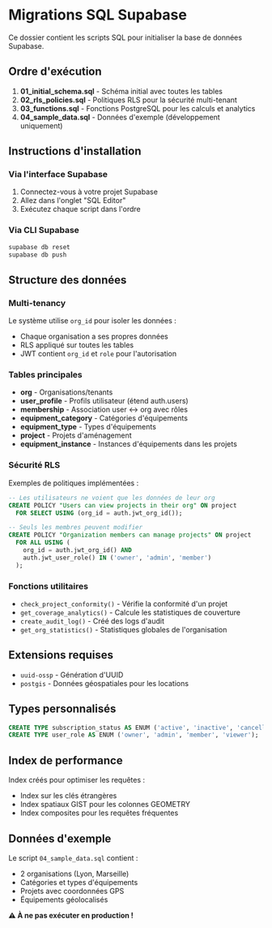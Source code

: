 # Migrations SQL Supabase

Ce dossier contient les scripts SQL pour initialiser la base de données Supabase.

## Ordre d'exécution

1. **01_initial_schema.sql** - Schéma initial avec toutes les tables
2. **02_rls_policies.sql** - Politiques RLS pour la sécurité multi-tenant
3. **03_functions.sql** - Fonctions PostgreSQL pour les calculs et analytics
4. **04_sample_data.sql** - Données d'exemple (développement uniquement)

## Instructions d'installation

### Via l'interface Supabase

1. Connectez-vous à votre projet Supabase
2. Allez dans l'onglet "SQL Editor"
3. Exécutez chaque script dans l'ordre

### Via CLI Supabase

```bash
supabase db reset
supabase db push
```

## Structure des données

### Multi-tenancy

Le système utilise `org_id` pour isoler les données :
- Chaque organisation a ses propres données
- RLS appliqué sur toutes les tables
- JWT contient `org_id` et `role` pour l'autorisation

### Tables principales

- **org** - Organisations/tenants
- **user_profile** - Profils utilisateur (étend auth.users)
- **membership** - Association user ↔ org avec rôles
- **equipment_category** - Catégories d'équipements
- **equipment_type** - Types d'équipements
- **project** - Projets d'aménagement
- **equipment_instance** - Instances d'équipements dans les projets

### Sécurité RLS

Exemples de politiques implémentées :

```sql
-- Les utilisateurs ne voient que les données de leur org
CREATE POLICY "Users can view projects in their org" ON project
  FOR SELECT USING (org_id = auth.jwt_org_id());

-- Seuls les membres peuvent modifier
CREATE POLICY "Organization members can manage projects" ON project
  FOR ALL USING (
    org_id = auth.jwt_org_id() AND 
    auth.jwt_user_role() IN ('owner', 'admin', 'member')
  );
```

### Fonctions utilitaires

- `check_project_conformity()` - Vérifie la conformité d'un projet
- `get_coverage_analytics()` - Calcule les statistiques de couverture
- `create_audit_log()` - Créé des logs d'audit
- `get_org_statistics()` - Statistiques globales de l'organisation

## Extensions requises

- `uuid-ossp` - Génération d'UUID
- `postgis` - Données géospatiales pour les locations

## Types personnalisés

```sql
CREATE TYPE subscription_status AS ENUM ('active', 'inactive', 'cancelled', 'past_due', 'trialing');
CREATE TYPE user_role AS ENUM ('owner', 'admin', 'member', 'viewer');
```

## Index de performance

Index créés pour optimiser les requêtes :
- Index sur les clés étrangères
- Index spatiaux GIST pour les colonnes GEOMETRY
- Index composites pour les requêtes fréquentes

## Données d'exemple

Le script `04_sample_data.sql` contient :
- 2 organisations (Lyon, Marseille)
- Catégories et types d'équipements
- Projets avec coordonnées GPS
- Équipements géolocalisés

**⚠️ À ne pas exécuter en production !**